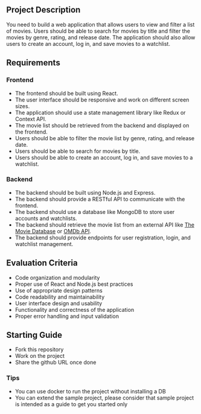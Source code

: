## Project Description

You need to build a web application that allows users to view and filter a list of movies. Users should be able to search for movies by title and filter the movies by genre, rating, and release date. The application should also allow users to create an account, log in, and save movies to a watchlist.

## Requirements

### Frontend

- The frontend should be built using React.
- The user interface should be responsive and work on different screen sizes.
- The application should use a state management library like Redux or Context API.
- The movie list should be retrieved from the backend and displayed on the frontend.
- Users should be able to filter the movie list by genre, rating, and release date.
- Users should be able to search for movies by title.
- Users should be able to create an account, log in, and save movies to a watchlist.

### Backend

- The backend should be built using Node.js and Express.
- The backend should provide a RESTful API to communicate with the frontend.
- The backend should use a database like MongoDB to store user accounts and watchlists.
- The backend should retrieve the movie list from an external API like [The Movie Database](https://www.themoviedb.org/) or [OMDb API](http://www.omdbapi.com/).
- The backend should provide endpoints for user registration, login, and watchlist management.

## Evaluation Criteria

- Code organization and modularity
- Proper use of React and Node.js best practices
- Use of appropriate design patterns
- Code readability and maintainability
- User interface design and usability
- Functionality and correctness of the application
- Proper error handling and input validation

## Starting Guide

- Fork this repository
- Work on the project
- Share the github URL once done

### Tips

- You can use docker to run the project without installing a DB
- You can extend the sample project, please consider that sample project is intended as a guide to get you started only
